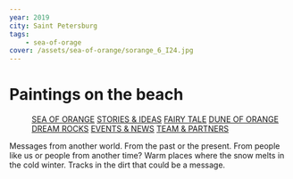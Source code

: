 ```yaml
---
year: 2019
city: Saint Petersburg
tags:
    - sea-of-orage
cover: /assets/sea-of-orange/sorange_6_I24.jpg
---
```


# Paintings on the beach

<Menu>
<a href="/sea-of-orange">SEA OF ORANGE</a>
<a href="/sea-of-orange/stories-and-ideas">STORIES & IDEAS</a>
<a href="/sea-of-orange/fairytale">FAIRY TALE</a>
<a href="/sea-of-orange/dune-of-orange">DUNE OF ORANGE</a>
<a href="/sea-of-orange/dreamrocks">DREAM ROCKS</a>
<a href="/sea-of-orange/events-and-news">EVENTS & NEWS</a>
<a href="/sea-of-orange/team-and-partners">TEAM & PARTNERS</a>
</Menu>

Messages from another world. From the past or the present. From people like us or people from another time? Warm places where the snow melts in the cold winter. Tracks in the dirt that could be a message.
